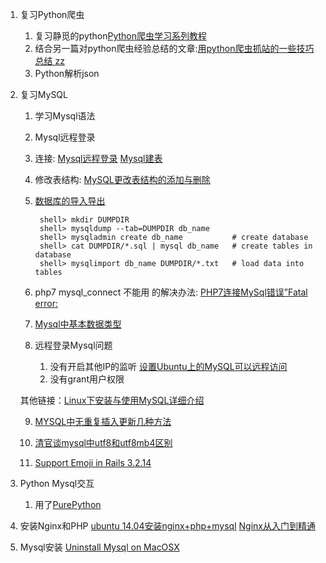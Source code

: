 ---
---
1. 复习Python爬虫
	1. 复习静觅的python[Python爬虫学习系列教程](http://cuiqingcai.com/1052.html)
	2. 结合另一篇对python爬虫经验总结的文章:[用python爬虫抓站的一些技巧总结 zz](http://www.pythonclub.org/python-network-application/observer-spider)
	3. Python解析json
	
2. 复习MySQL 
	1. 学习Mysql语法
	2. Mysql远程登录
	3. 连接: [Mysql远程登录](http://www.cnblogs.com/good_hans/archive/2010/03/29/1700046.html) [Mysql建表](http://www.runoob.com/mysql/mysql-create-tables.html)
	4. 修改表结构: [MySQL更改表结构的添加与删除](http://database.51cto.com/art/201005/201148.htm)
	5. [数据库的导入导出](https://dev.mysql.com/doc/refman/5.5/en/copying-databases.html)
			
		
			shell> mkdir DUMPDIR
			shell> mysqldump --tab=DUMPDIR db_name
			shell> mysqladmin create db_name           # create database
			shell> cat DUMPDIR/*.sql | mysql db_name   # create tables in database
			shell> mysqlimport db_name DUMPDIR/*.txt   # load data into tables
	
	6. php7 mysql_connect 不能用 的解决办法: [PHP7连接MySql错误”Fatal error: ](http://www.happy3w.com/2016/01/11/php7%E8%BF%9E%E6%8E%A5mysql%E9%94%99%E8%AF%AFfatal-error-uncaught-error-call-to-undefined-function-mysql_connect/)
	 
	7. [Mysql中基本数据类型](http://www.cnblogs.com/zbseoag/archive/2013/03/19/2970004.html)
	 
	8. 远程登录Mysql问题
	 	1. 没有开启其他IP的监听 [设置Ubuntu上的MySQL可以远程访问](http://blog.csdn.net/mydeman/article/details/3847695)
	 	2. 没有grant用户权限

	 其他链接：[Linux下安装与使用MySQL详细介绍](http://www.jb51.net/article/40975.htm)

	9. [MYSQL中无重复插入更新几种方法](http://www.360doc.com/content/14/0621/19/9200790_388653458.shtml)

	10. [清官谈mysql中utf8和utf8mb4区别](http://ourmysql.com/archives/1402)

	11. [Support Emoji in Rails 3.2.14](http://mumaren.me/blog/2013/11/27/support-emoji-in-rails-3-dot-2-14/)

3. Python Mysql交互
	1. 用了[PurePython](https://github.com/PyMySQL/PyMySQL)

4. 安装Nginx和PHP
	[ubuntu 14.04安装nginx+php+mysql](http://www.cnblogs.com/helinfeng/p/4219051.html)
	[Nginx从入门到精通](http://tengine.taobao.org/book/)


5. Mysql安装
	[Uninstall Mysql on MacOSX](http://community.jaspersoft.com/wiki/uninstall-mysql-mac-os-x)

